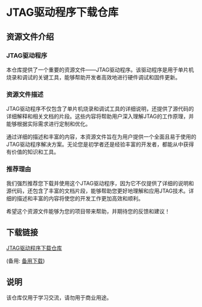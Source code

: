 # JTAG驱动程序下载仓库

## 资源文件介绍

### JTAG驱动程序

本仓库提供了一个重要的资源文件——JTAG驱动程序。该驱动程序是用于单片机烧录和调试的关键工具，能够帮助开发者高效地进行硬件调试和固件更新。

### 资源文件描述

JTAG驱动程序不仅包含了单片机烧录和调试工具的详细说明，还提供了源代码的详细解释和相关文档的片段。这些内容将帮助用户深入理解JTAG的工作原理，并能够根据实际需求进行定制和优化。

通过详细的描述和丰富的内容，本资源文件旨在为用户提供一个全面且易于使用的JTAG驱动程序解决方案。无论您是初学者还是经验丰富的开发者，都能从中获得有价值的知识和工具。

### 推荐理由

我们强烈推荐您下载并使用这个JTAG驱动程序，因为它不仅提供了详细的说明和源代码，还包含了丰富的文档片段，能够帮助您更好地理解和应用JTAG技术。详细的描述和丰富的内容将使您的开发工作更加高效和顺利。

希望这个资源文件能够为您的项目带来帮助，并期待您的反馈和建议！

## 下载链接
[JTAG驱动程序下载仓库](https://pan.quark.cn/s/1b0995d3e832) 

(备用: [备用下载](https://pan.baidu.com/s/1NYAp0i_zbx3lZiwPY3ObfA?pwd=1234))

## 说明

该仓库仅用于学习交流，请勿用于商业用途。
